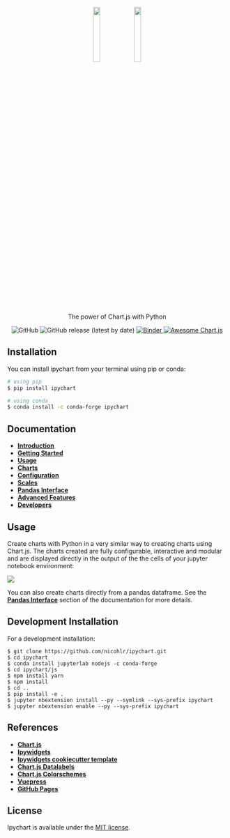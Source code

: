 <p align="center">
    <img src="./docs/docs/.vuepress/public/ipychart.png#gh-light-mode-only" width="18%">
    <img src="./docs/docs/.vuepress/public/ipychart-dark.png#gh-dark-mode-only" width="18%"><br>
    The power of Chart.js with Python
</p>

<p align="center">
    <img alt="GitHub" src="https://img.shields.io/github/license/nicohlr/ipychart">
    <img alt="GitHub release (latest by date)" src="https://img.shields.io/github/v/release/nicohlr/ipychart">
    <a href="https://mybinder.org/v2/gh/nicohlr/ipychart-demo-notebooks/master">
        <img alt="Binder" src="https://mybinder.org/badge_logo.svg">
    </a>
    <a href="https://github.com/chartjs/awesome">
        <img alt="Awesome Chart.js" src="https://img.shields.io/static/v1?message=awesome&logo=awesome-lists&labelColor=fc60a8&color=494368&logoColor=white&label=%20">
    </a>
</p>

Installation
------------

You can install ipychart from your terminal using pip or conda:

```bash
# using pip
$ pip install ipychart

# using conda
$ conda install -c conda-forge ipychart
```

Documentation
------------

- [**Introduction**](https://nicohlr.github.io/ipychart/user_guide/introduction.html)
- [**Getting Started**](https://nicohlr.github.io/ipychart/user_guide/getting_started.html)
- [**Usage**](https://nicohlr.github.io/ipychart/user_guide/usage.html)
- [**Charts**](https://nicohlr.github.io/ipychart/user_guide/charts.html)
- [**Configuration**](https://nicohlr.github.io/ipychart/user_guide/configuration.html)
- [**Scales**](https://nicohlr.github.io/ipychart/user_guide/scales.html)
- [**Pandas Interface**](https://nicohlr.github.io/ipychart/user_guide/pandas.html)
- [**Advanced Features**](https://nicohlr.github.io/ipychart/user_guide/advanced.html)
- [**Developers**](https://nicohlr.github.io/ipychart/developer_guide/development_installation.html)

Usage
------------

Create charts with Python in a very similar way to creating charts using Chart.js. The charts created are fully configurable, interactive and modular and are displayed directly in the output of the the cells of your jupyter notebook environment:

![](./docs/docs/.vuepress/public/ipychart-demo.gif)

You can also create charts directly from a pandas dataframe. See the [**Pandas Interface**](https://nicohlr.github.io/ipychart/user_guide/pandas.html) section of the documentation for more details.

Development Installation 
------------

For a development installation:

    $ git clone https://github.com/nicohlr/ipychart.git
    $ cd ipychart
    $ conda install jupyterlab nodejs -c conda-forge
    $ cd ipychart/js
    $ npm install yarn
    $ npm install 
    $ cd .. 
    $ pip install -e .
    $ jupyter nbextension install --py --symlink --sys-prefix ipychart
    $ jupyter nbextension enable --py --sys-prefix ipychart

References
------------

- [**Chart.js**](https://www.chartjs.org/)
- [**Ipywidgets**](https://ipywidgets.readthedocs.io/en/latest/index.html)
- [**Ipywidgets cookiecutter template**](https://github.com/jupyter-widgets/widget-cookiecutter)
- [**Chart.js Datalabels**](https://github.com/chartjs/chartjs-plugin-datalabels)
- [**Chart.js Colorschemes**](https://github.com/nagix/chartjs-plugin-colorschemes)
- [**Vuepress**](https://vuepress.vuejs.org/)
- [**GitHub Pages**](https://pages.github.com/)

License
------------

Ipychart is available under the [MIT license](https://opensource.org/licenses/MIT).
